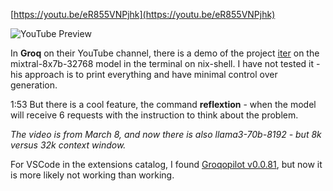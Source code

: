 <!--
date: 2024-04-25T21:07:01
-->


[https://youtu.be/eR855VNPjhk](https://youtu.be/eR855VNPjhk)

![YouTube Preview](https://img.youtube.com/vi/eR855VNPjhk/mqdefault.jpg)



In **Groq**  on their YouTube channel, there is a demo of the project [iter](https://github.com/freuk/iter)  on the mixtral-8x7b-32768 model in the terminal on nix-shell. I have not tested it - his approach is to print everything and have minimal control over generation.

1:53 But there is a cool feature, the command **reflextion**  - when the model will receive 6 requests with the instruction to think about the problem.

_The video is from March 8, and now there is also llama3-70b-8192 - but 8k versus 32k context window._ 

For VSCode in the extensions catalog, I found [Groqopilot v0.0.81](https://marketplace.visualstudio.com/items?itemName=Unclecode.groqopilot), but now it is more likely not working than working.